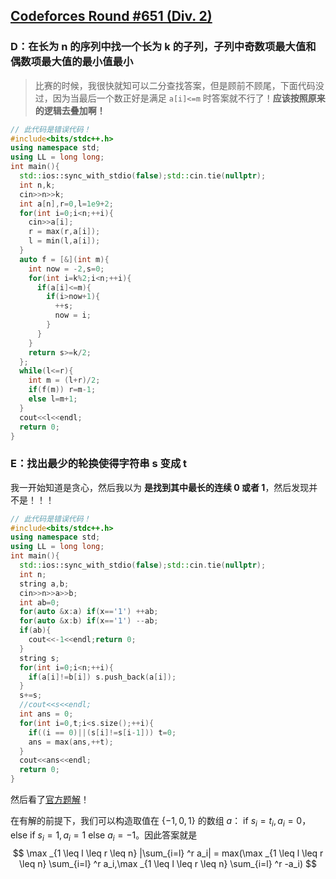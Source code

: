 ## [Codeforces Round #651 (Div. 2)](https://codeforces.com/contest/1370)

### D：在长为 n 的序列中找一个长为 k 的子列，子列中奇数项最大值和偶数项最大值的最小值最小

> 比赛的时候，我很快就知可以二分查找答案，但是顾前不顾尾，下面代码没过，因为当最后一个数正好是满足 `a[i]<=m` 时答案就不行了！**应该按照原来的逻辑去叠加啊！**

``` C++
// 此代码是错误代码！
#include<bits/stdc++.h>
using namespace std;
using LL = long long;
int main(){
  std::ios::sync_with_stdio(false);std::cin.tie(nullptr);
  int n,k;
  cin>>n>>k;
  int a[n],r=0,l=1e9+2;
  for(int i=0;i<n;++i){
    cin>>a[i];
    r = max(r,a[i]);
    l = min(l,a[i]);
  }
  auto f = [&](int m){
    int now = -2,s=0;
    for(int i=k%2;i<n;++i){
      if(a[i]<=m){
        if(i>now+1){
          ++s;
          now = i;
        }
      }
    }
    return s>=k/2;
  };
  while(l<=r){
    int m = (l+r)/2;
    if(f(m)) r=m-1;
    else l=m+1;
  }
  cout<<l<<endl;
  return 0;
}
```

### E：找出最少的轮换使得字符串 s 变成 t

我一开始知道是贪心，然后我以为 **是找到其中最长的连续 0 或者 1**，然后发现并不是！！！


``` C++
// 此代码是错误代码！
#include<bits/stdc++.h>
using namespace std;
using LL = long long;
int main(){
  std::ios::sync_with_stdio(false);std::cin.tie(nullptr);
  int n;
  string a,b;
  cin>>n>>a>>b;
  int ab=0;
  for(auto &x:a) if(x=='1') ++ab;
  for(auto &x:b) if(x=='1') --ab;
  if(ab){
    cout<<-1<<endl;return 0;
  }
  string s;
  for(int i=0;i<n;++i){
    if(a[i]!=b[i]) s.push_back(a[i]);
  }
  s+=s;
  //cout<<s<<endl;
  int ans = 0;
  for(int i=0,t;i<s.size();++i){
    if((i == 0)||(s[i]!=s[i-1])) t=0;
    ans = max(ans,++t);
  }
  cout<<ans<<endl;
  return 0;
}
```

然后看了[官方题解](https://codeforces.com/blog/entry/79107)！

在有解的前提下，我们可以构造取值在 $\{-1,0,1\}$ 的数组 $a$： if  $s_i = t_i,a_i = 0$，else if $s_i = 1,a_i=1$ else $a_i=-1$。因此答案就是
$$
\max _{1 \leq l \leq r \leq n} |\sum_{i=l} ^r  a_i| = max(\max _{1 \leq l \leq r \leq n} \sum_{i=l} ^r  a_i,\max _{1 \leq l \leq r \leq n} \sum_{i=l} ^r  -a_i)
$$